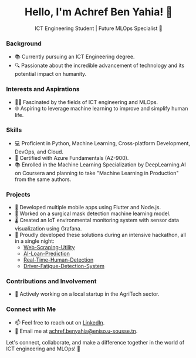 <div align="center">
  <h1>Hello, I'm Achref Ben Yahia! 👋</h1>
  <p>ICT Engineering Student | Future MLOps Specialist 🚀</p>
</div>

### Background
- 📚 Currently pursuing an ICT Engineering degree.
- 🔍 Passionate about the incredible advancement of technology and its potential impact on humanity.

### Interests and Aspirations
- 👨‍💻 Fascinated by the fields of ICT engineering and MLOps.
- 🌐 Aspiring to leverage machine learning to improve and simplify human life.

### Skills
- 💻 Proficient in Python, Machine Learning, Cross-platform Development, DevOps, and Cloud.
- 📜 Certified with Azure Fundamentals (AZ-900).
- 📚 Enrolled in the Machine Learning Specialization by DeepLearning.AI on Coursera and planning to take "Machine Learning in Production" from the same authors.

### Projects
- 📱 Developed multiple mobile apps using Flutter and Node.js.
- 🤖 Worked on a surgical mask detection machine learning model.
- 🌡️ Created an IoT environmental monitoring system with sensor data visualization using Grafana.
- 🚀 Proudly developed these solutions during an intensive hackathon, all in a single night:
  - [Web-Scraping-Utility](https://github.com/AchrefBY/Web-Scraping-Utility)
  - [AI-Loan-Prediction](https://github.com/AchrefBY/AI-Loan-Prediction)
  - [Real-Time-Human-Detection](https://github.com/AchrefBY/Real-Time-Human-Detection)
  - [Driver-Fatigue-Detection-System](https://github.com/AchrefBY/Driver-Fatigue-Detection-System)
  
### Contributions and Involvement
- 👥 Actively working on a local startup in the AgriTech sector.

### Connect with Me
- 📫 Feel free to reach out on [LinkedIn](https://www.linkedin.com/in/achref-ben-yahia-4a5123228/).
- 📧 Email me at [achref.benyahia@eniso.u-sousse.tn](mailto:achref.benyahia@eniso.u-sousse.tn).

Let's connect, collaborate, and make a difference together in the world of ICT engineering and MLOps! 🌟
